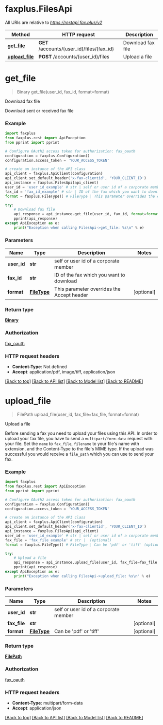 # faxplus.FilesApi

All URIs are relative to *https://restapi.fax.plus/v2*

Method | HTTP request | Description
------------- | ------------- | -------------
[**get_file**](FilesApi.md#get_file) | **GET** /accounts/{user_id}/files/{fax_id} | Download fax file
[**upload_file**](FilesApi.md#upload_file) | **POST** /accounts/{user_id}/files | Upload a file

# **get_file**
> Binary get_file(user_id, fax_id, format=format)

Download fax file

Download sent or received fax file

### Example
```python
import faxplus
from faxplus.rest import ApiException
from pprint import pprint

# Configure OAuth2 access token for authorization: fax_oauth
configuration = faxplus.Configuration()
configuration.access_token = 'YOUR_ACCESS_TOKEN'

# create an instance of the API class
api_client = faxplus.ApiClient(configuration)
api_client.set_default_header('x-fax-clientid', 'YOUR_CLIENT_ID')
api_instance = faxplus.FilesApi(api_client)
user_id = 'user_id_example' # str | self or user id of a corporate member
fax_id = 'fax_id_example' # str | ID of the fax which you want to download
format = faxplus.FileType() # FileType | This parameter overrides the Accept header (optional)

try:
    # Download fax file
    api_response = api_instance.get_file(user_id, fax_id, format=format)
    pprint(api_response)
except ApiException as e:
    print("Exception when calling FilesApi->get_file: %s\n" % e)
```

### Parameters

Name | Type | Description  | Notes
------------- | ------------- | ------------- | -------------
 **user_id** | **str**| self or user id of a corporate member | 
 **fax_id** | **str**| ID of the fax which you want to download | 
 **format** | [**FileType**](.md)| This parameter overrides the Accept header | [optional] 

### Return type

[**Binary**](Binary.md)

### Authorization

[fax_oauth](../README.md#fax_oauth)

### HTTP request headers

 - **Content-Type**: Not defined
 - **Accept**: application/pdf, image/tiff, application/json

[[Back to top]](#) [[Back to API list]](../README.md#documentation-for-api-endpoints) [[Back to Model list]](../README.md#documentation-for-models) [[Back to README]](../README.md)

# **upload_file**
> FilePath upload_file(user_id, fax_file=fax_file, format=format)

Upload a file

Before sending a fax you need to upload your files using this API. In order to upload your fax file, you have to send a `multipart/form-data` request with your file. Set the `name` to `fax_file`, `filename` to your file's name with extension, and the Content-Type to the file's MIME type. If the upload was successful you would receive a `file_path` which you can use to send your fax.

### Example
```python
import faxplus
from faxplus.rest import ApiException
from pprint import pprint

# Configure OAuth2 access token for authorization: fax_oauth
configuration = faxplus.Configuration()
configuration.access_token = 'YOUR_ACCESS_TOKEN'

# create an instance of the API class
api_client = faxplus.ApiClient(configuration)
api_client.set_default_header('x-fax-clientid', 'YOUR_CLIENT_ID')
api_instance = faxplus.FilesApi(api_client)
user_id = 'user_id_example' # str | self or user id of a corporate member
fax_file = 'fax_file_example' # str |  (optional)
format = faxplus.FileType() # FileType | Can be 'pdf' or 'tiff' (optional)

try:
    # Upload a file
    api_response = api_instance.upload_file(user_id, fax_file=fax_file, format=format)
    pprint(api_response)
except ApiException as e:
    print("Exception when calling FilesApi->upload_file: %s\n" % e)
```

### Parameters

Name | Type | Description  | Notes
------------- | ------------- | ------------- | -------------
 **user_id** | **str**| self or user id of a corporate member | 
 **fax_file** | **str**|  | [optional] 
 **format** | [**FileType**](.md)| Can be &#x27;pdf&#x27; or &#x27;tiff&#x27; | [optional] 

### Return type

[**FilePath**](FilePath.md)

### Authorization

[fax_oauth](../README.md#fax_oauth)

### HTTP request headers

 - **Content-Type**: multipart/form-data
 - **Accept**: application/json

[[Back to top]](#) [[Back to API list]](../README.md#documentation-for-api-endpoints) [[Back to Model list]](../README.md#documentation-for-models) [[Back to README]](../README.md)

